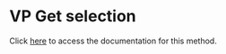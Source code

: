 <!---->
# VP Get selection

Click [here](https://developer.4d.com/docs/20/ViewPro/method-list#vp-get-selection) to access the documentation for this method.

